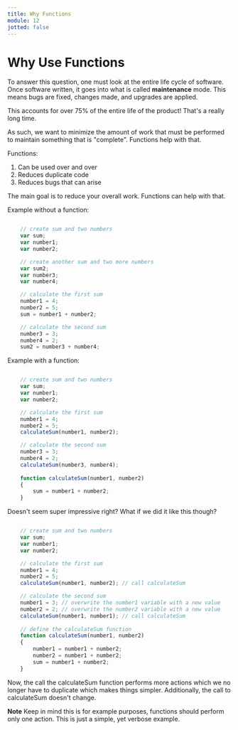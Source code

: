 ```yaml
---
title: Why Functions
module: 12
jotted: false
---
```


# Why Use Functions

To answer this question, one must look at the entire life cycle of software.  Once software written, it goes into what is called **maintenance** mode.  This means bugs are fixed, changes made, and upgrades are applied.

This accounts for over 75% of the entire life of the product!  That's a really long time.

As such, we want to minimize the amount of work that must be performed to maintain something that is "complete".  Functions help with that.

Functions:

1. Can be used over and over
2. Reduces duplicate code
3. Reduces bugs that can arise

The main goal is to reduce your overall work. Functions can help with that.

Example without a function:

```js

    // create sum and two numbers
    var sum;
    var number1;
    var number2;

    // create another sum and two more numbers
    var sum2;
    var number3;
    var number4;

    // calculate the first sum
    number1 = 4;
    number2 = 5;    
    sum = number1 + number2;

    // calculate the second sum
    number3 = 3;
    number4 = 2;
    sum2 = number3 + number4;

```

Example with a function:

```js

    // create sum and two numbers
    var sum;
    var number1;
    var number2;

    // calculate the first sum
    number1 = 4;
    number2 = 5;    
    calculateSum(number1, number2);

    // calculate the second sum
    number3 = 3;
    number4 = 2;
    calculateSum(number3, number4);
    
    function calculateSum(number1, number2)
    {
        sum = number1 + number2;
    }

```

Doesn't seem super impressive right?  What if we did it like this though?

```js

    // create sum and two numbers
    var sum;
    var number1;
    var number2;

    // calculate the first sum
    number1 = 4;
    number2 = 5;    
    calculateSum(number1, number2); // call calculateSum

    // calculate the second sum
    number1 = 3; // overwrite the number1 variable with a new value
    number2 = 2; // overwrite the number2 variable with a new value
    calculateSum(number1, number1); // call calculateSum
    
    // define the calculateSum function
    function calculateSum(number1, number2)
    {
        number1 = number1 + number2;
        number2 = number1 + number2;
        sum = number1 + number2;
    }

```

Now, the call the calculateSum function performs more actions which we no longer have to duplicate which makes things simpler. Additionally, the call to calculateSum doesn't change.

**Note** Keep in mind this is for example purposes, functions should perform only one action.  This is just a simple, yet verbose example.


